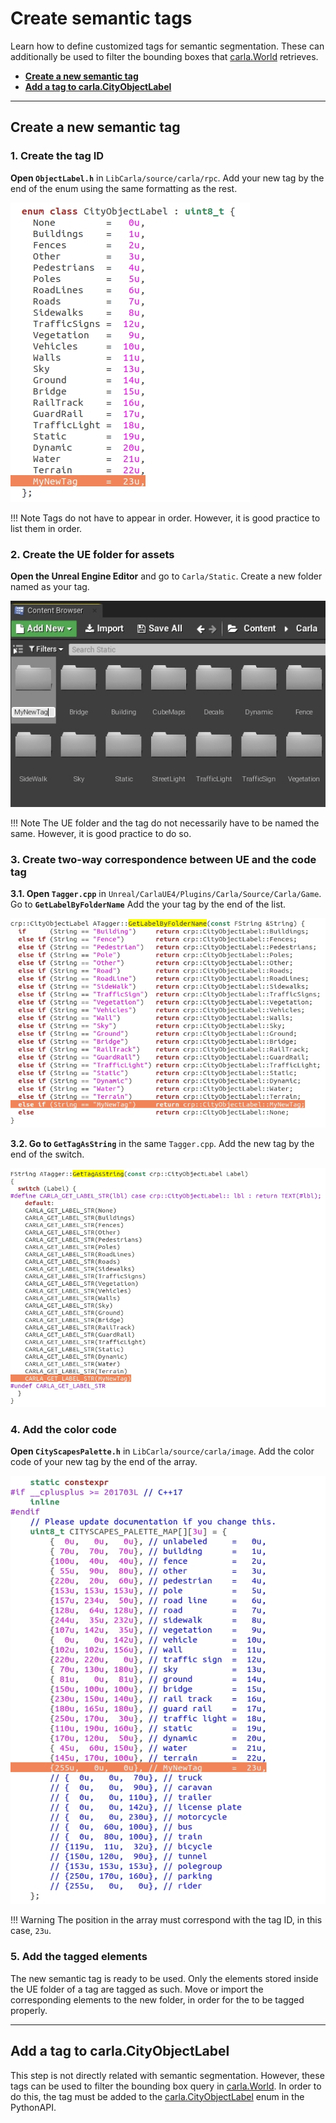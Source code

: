 # Create semantic tags

Learn how to define customized tags for semantic segmentation. These can additionally be used to filter the bounding boxes that [carla.World](python_api.md#carla.World) retrieves.  

*   [__Create a new semantic tag__](#add-a-4-wheeled-vehicle)  
*   [__Add a tag to carla.CityObjectLabel__](#add-a-2-wheeled-vehicle)  

---

## Create a new semantic tag

### 1. Create the tag ID

__Open `ObjectLabel.h`__ in `LibCarla/source/carla/rpc`. Add your new tag by the end of the enum using the same formatting as the rest.  

![object_label_h](img/tuto_D_create_semantic_tags/01_objectlabel_tag.jpg)

!!! Note
    Tags do not have to appear in order. However, it is good practice to list them in order. 

### 2. Create the UE folder for assets

__Open the Unreal Engine Editor__ and go to `Carla/Static`. Create a new folder named as your tag. 

![ue_folder](img/tuto_D_create_semantic_tags/02_ue_folder.jpg)

!!! Note
    The UE folder and the tag do not necessarily have to be named the same. However, it is good practice to do so.  

### 3. Create two-way correspondence between UE and the code tag

__3.1. Open `Tagger.cpp`__ in `Unreal/CarlaUE4/Plugins/Carla/Source/Carla/Game`. Go to __`GetLabelByFolderName`__ Add the your tag by the end of the list.  

![tagger_cpp](img/tuto_D_create_semantic_tags/03_tagger_cpp.jpg)

__3.2. Go to `GetTagAsString`__ in the same `Tagger.cpp`. Add the new tag by the end of the switch.  

![tagger_cpp_02](img/tuto_D_create_semantic_tags/04_tagger_cpp_02.jpg)

### 4. Add the color code

__Open `CityScapesPalette.h`__ in `LibCarla/source/carla/image`. Add the color code of your new tag by the end of the array. 

![city_scapes_palette_h](img/tuto_D_create_semantic_tags/05_city_scapes_palette_h.jpg)

!!! Warning
    The position in the array must correspond with the tag ID, in this case, `23u`. 

### 5. Add the tagged elements

The new semantic tag is ready to be used. Only the elements stored inside the UE folder of a tag are tagged as such. Move or import the corresponding elements to the new folder, in order for the to be tagged properly. 

---

## Add a tag to carla.CityObjectLabel

This step is not directly related with semantic segmentation. However, these tags can be used to filter the bounding box query in [carla.World](python_api.md#carla.World). In order to do this, the tag must be added to the [carla.CityObjectLabel]() enum in the PythonAPI. 